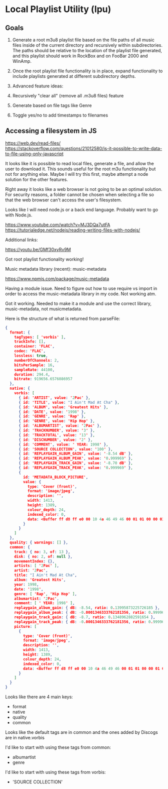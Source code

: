 # Local Playlist Utility (lpu)

## Goals
1. Generate a root m3u8 playlist file based on the file paths of all music files inside of the current directory and recursively within subdirectories. The paths should be relative to the location of the playlist file generated, and this playlist should work in RockBox and on FooBar 2000 and WinAmp.

2. Once the root playlist file functionality is in place, expand functionality to include playlists generated at different subdirectory depths.

3. Advanced feature ideas:
  1. Recursively "clear all" (remove all .m3u8 files) feature
  2. Generate based on file tags like Genre
  3. Toggle yes/no to add timestamps to filenames

## Accessing a filesystem in JS

https://web.dev/read-files/
https://stackoverflow.com/questions/21012580/is-it-possible-to-write-data-to-file-using-only-javascript

It looks like it is possible to read local files, generate a file, and allow the user to download it. This sounds useful for the root m3u functionality but not for anything else. Maybe I will try this first, maybe attempt a node solution for the other features.

Right away it looks like a web browser is not going to be an optimal solution. For security reasons, a folder cannot be chosen when selecting a file so that the web browser can't access the user's filesystem.

Looks like I will need node.js or a back end language. Probably want to go with Node.js.

https://www.youtube.com/watch?v=MJ3DQa7utFA
https://tutorialedge.net/nodejs/reading-writing-files-with-nodejs/

Additional links:

https://youtu.be/GMf30xyRv9M

Got root playlist functionality working!

Music metadata library (recent): music-metadata

https://www.npmjs.com/package/music-metadata


Having a module issue. Need to figure out how to use require vs import in order to access the music-metadata library in my code. Not working atm.

Got it working. Needed to make it a module and use the correct library, music-metadata, not musicmetadata.

Here is the structure of what is returned from parseFile:

```json
{
  format: {
    tagTypes: [ 'vorbis' ],
    trackInfo: [],
    container: 'FLAC',
    codec: 'FLAC',
    lossless: true,
    numberOfChannels: 2,
    bitsPerSample: 16,
    sampleRate: 44100,
    duration: 294.4,
    bitrate: 919656.6576086957
  },
  native: {
    vorbis: [
      { id: 'ARTIST', value: '2Pac' },
      { id: 'TITLE', value: "I Ain't Mad At Cha" },
      { id: 'ALBUM', value: 'Greatest Hits' },
      { id: 'DATE', value: '1998' },
      { id: 'GENRE', value: 'Rap' },
      { id: 'GENRE', value: 'Hip Hop' },
      { id: 'ALBUMARTIST', value: '2Pac' },
      { id: 'TRACKNUMBER', value: '3' },
      { id: 'TRACKTOTAL', value: '13' },
      { id: 'DISCNUMBER', value: '2' },
      { id: 'COMMENT', value: ' YEAR: 1998' },
      { id: 'SOURCE COLLECTION', value: '100' },
      { id: 'REPLAYGAIN_ALBUM_GAIN', value: '-8.54 dB' },
      { id: 'REPLAYGAIN_ALBUM_PEAK', value: '0.999969' },
      { id: 'REPLAYGAIN_TRACK_GAIN', value: '-8.70 dB' },
      { id: 'REPLAYGAIN_TRACK_PEAK', value: '0.999969' },
      {
        id: 'METADATA_BLOCK_PICTURE',
        value: {
          type: 'Cover (front)',
          format: 'image/jpeg',
          description: '',
          width: 1413,
          height: 1389,
          colour_depth: 24,
          indexed_color: 0,
          data: <Buffer ff d8 ff e0 00 10 4a 46 49 46 00 01 01 00 00 01 00 01 00 00 ff fe 00 3e 43 52 45 41 54 4f 52 3a 20 67 64 2d 6a 70 65 67 20 76 31 2e 30 20 28 75 73 69 ... 120761 more bytes>
        }
      }
    ]
  },
  quality: { warnings: [] },
  common: {
    track: { no: 3, of: 13 },
    disk: { no: 2, of: null },
    movementIndex: {},
    artists: [ '2Pac' ],
    artist: '2Pac',
    title: "I Ain't Mad At Cha",
    album: 'Greatest Hits',
    year: 1998,
    date: '1998',
    genre: [ 'Rap', 'Hip Hop' ],
    albumartist: '2Pac',
    comment: [ ' YEAR: 1998' ],
    replaygain_album_gain: { dB: -8.54, ratio: 0.13995873225726185 },
    replaygain_album_peak: { dB: -0.0001346333762181356, ratio: 0.999969 },
    replaygain_track_gain: { dB: -8.7, ratio: 0.1348962882591654 },
    replaygain_track_peak: { dB: -0.0001346333762181356, ratio: 0.999969 },
    picture: [
      {
        type: 'Cover (front)',
        format: 'image/jpeg',
        description: '',
        width: 1413,
        height: 1389,
        colour_depth: 24,
        indexed_color: 0,
        data: <Buffer ff d8 ff e0 00 10 4a 46 49 46 00 01 01 00 00 01 00 01 00 00 ff fe 00 3e 43 52 45 41 54 4f 52 3a 20 67 64 2d 6a 70 65 67 20 76 31 2e 30 20 28 75 73 69 ... 120761 more bytes>
      }
    ]
  }
}


```

Looks like there are 4 main keys:
- format 
- native
- quality
- common

Looks like the default tags are in common and the ones added by Discogs are in native.vorbis

I'd like to start with using these tags from common:
- albumartist
- genre

I'd like to start with using these tags from vorbis:
- 'SOURCE COLLECTION'

